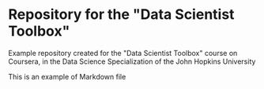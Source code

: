 #  Repository for the "Data Scientist Toolbox"

Example repository created for the "Data Scientist Toolbox" course on Coursera, in the Data Science Specialization of the John Hopkins University

This is an example of Markdown file
